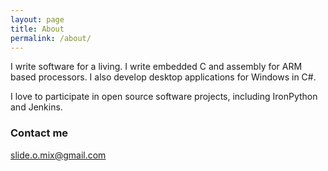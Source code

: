 ```yaml
---
layout: page
title: About
permalink: /about/
---
```


I write software for a living. I write embedded C and assembly for ARM based
processors. I also develop desktop applications for Windows in C#.

I love to participate in open source software projects, including IronPython and Jenkins.

### Contact me

[slide.o.mix@gmail.com](mailto:slide.o.mix@gmail.com)
